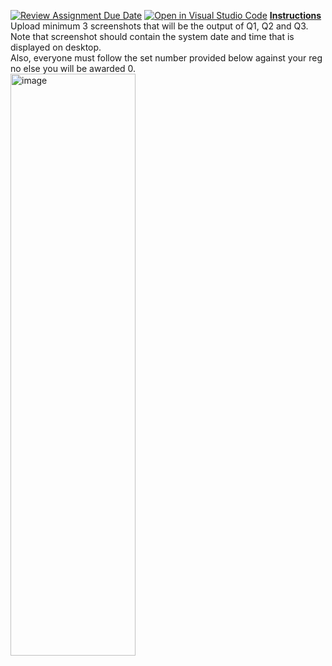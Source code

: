 [![Review Assignment Due Date](https://classroom.github.com/assets/deadline-readme-button-22041afd0340ce965d47ae6ef1cefeee28c7c493a6346c4f15d667ab976d596c.svg)](https://classroom.github.com/a/WsQYUYIp)
[![Open in Visual Studio Code](https://classroom.github.com/assets/open-in-vscode-2e0aaae1b6195c2367325f4f02e2d04e9abb55f0b24a779b69b11b9e10269abc.svg)](https://classroom.github.com/online_ide?assignment_repo_id=20596274&assignment_repo_type=AssignmentRepo)
<b><u>Instructions</u></b><br>
Upload minimum 3 screenshots that will be the output of Q1, Q2 and Q3. <br>
Note that screenshot should contain the system date and time that is displayed on desktop.<br>
Also, everyone must follow the set number provided below against your reg no else you will be awarded 0.<br>
<img width="200" height="931" alt="image" src="https://github.com/user-attachments/assets/864320c4-00fd-4dc8-a4a2-d68d57a47cfe" />
